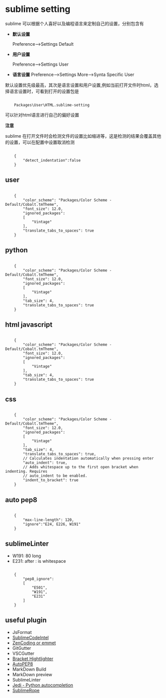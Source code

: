 sublime setting
===========================

sublime 可以根据个人喜好以及编程语言来定制自己的设置，分别包含有

-   **默认设置**
    
    Preference-->Settings Default

-   **用户设置**

    Preference-->Settings User

-   **语言设置**
    Preference-->Settings More-->Synta Specific User

默认设置优先级最高，其次是语言设置和用户设置,例如当前打开文件时html，选择语言设置时，可看到打开的设置包是

```
    
    Packages\User\HTML.sublime-setting

```

可以针对html语言进行自己的偏好设置

**注意**
    
sublime 在打开文件时会检测文件的设置比如缩进等，这是检测的结果会覆盖其他的设置，可以在配置中设置取消检测

```

    {
        "detect_indentation":false
    }

```

user
---------------------

```

    {
        "color_scheme": "Packages/Color Scheme - Default/Cobalt.tmTheme",
        "font_size": 12.0,
        "ignored_packages":
        [
            "Vintage"
        ],
        "translate_tabs_to_spaces": true
    }

```

python
---------------------

```

    {
        "color_scheme": "Packages/Color Scheme - Default/Cobalt.tmTheme",
        "font_size": 12.0,
        "ignored_packages":
        [
            "Vintage"
        ],
        "tab_size": 4,
        "translate_tabs_to_spaces": true
    }

```

html javascript
----------------------

```

    {
        "color_scheme": "Packages/Color Scheme - Default/Cobalt.tmTheme",
        "font_size": 12.0,
        "ignored_packages":
        [
            "Vintage"
        ],
        "tab_size": 4,
        "translate_tabs_to_spaces": true
    }

```

css 
------------------------

```

    {
        "color_scheme": "Packages/Color Scheme - Default/Cobalt.tmTheme",
        "font_size": 12.0,
        "ignored_packages":
        [
            "Vintage"
        ],
        "tab_size": 4,
        "translate_tabs_to_spaces": true,
        // Calculates indentation automatically when pressing enter
        "auto_indent": true,
        // Adds whitespace up to the first open bracket when indenting. Requires
        // auto_indent to be enabled.
        "indent_to_bracket": true
    }

```

auto pep8
-------------------------

```

    {
        "max-line-length": 120,
        "ignore":"E24, E226, W191"
    }
```

sublimeLinter
--------------------------

- W191: 80 long
- E231: after : is whitespace

```

    {
        "pep8_ignore":
        [
            "E501",
            "W191",
            "E231"
        ]
    }

```


useful plugin
----------------------

- JsFormat
- [SublimeCodeIntel](https://github.com/SublimeCodeIntel/SublimeCodeIntel)
- [ZenCoding or emmet](<http://emmet.io>)
- GitGutter
- VSCGutter
- [Bracket Hightlighter](https://github.com/facelessuser/BracketHighlighter)
- [AutoPEP8](https://github.com/hhatto/autopep8)
- MarkDown Build
- MarkDown preview
- SublimeLinter
- [Jedi - Python autocompletion](https://github.com/davidhalter/jedi)
- [SublimeRope](https://github.com/JulianEberius/SublimeRope)
